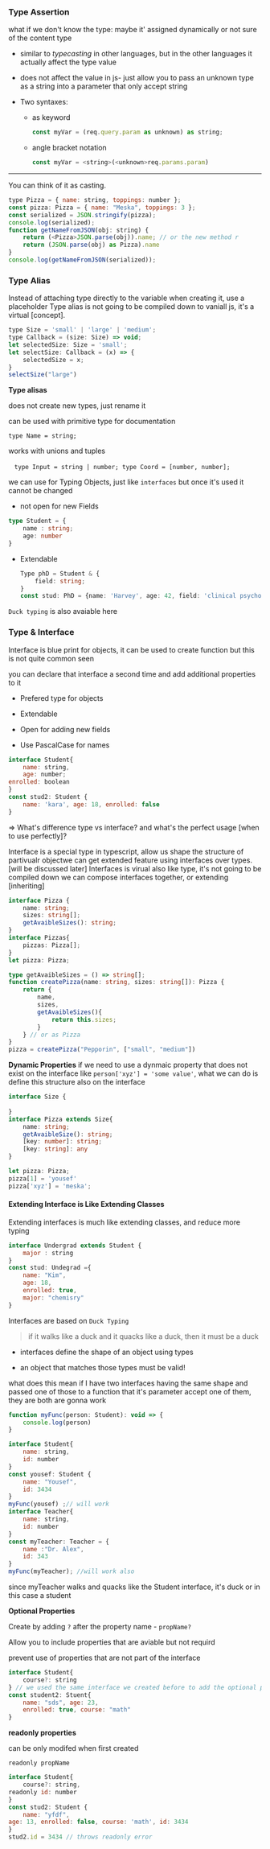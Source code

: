 ### Type Assertion

what if we don't know the type: maybe it' assigned dynamically or not sure of the content type

- similar to *typecasting* in other languages, but in the other languages it actually affect the type value

- does not affect the value in js- just allow you to pass an unknown type as a string  into a parameter that only accept string

- Two syntaxes:
  
  - as keyword

    ```js
    const myVar = (req.query.param as unknown) as string;
    ```
  
  - angle bracket notation

    ```js
    const myVar = <string>(<unknown>req.params.param)
    ```

--------------------------

You can think of it as casting.

```js
type Pizza = { name: string, toppings: number };
const pizza: Pizza = { name: "Meska", toppings: 3 };
const serialized = JSON.stringify(pizza);
console.log(serialized);
function getNameFromJSON(obj: string) {
    return (<Pizza>JSON.parse(obj)).name; // or the new method r
    return (JSON.parse(obj) as Pizza).name
}
console.log(getNameFromJSON(serialized));
```

### Type Alias

Instead of attaching type directly to the variable when creating it, use a placeholder
Type alias is not going to be compiled down to vaniall js, it's a virtual [concept].

```js
type Size = 'small' | 'large' | 'medium';
type Callback = (size: Size) => void;
let selectedSize: Size = 'small';
let selectSize: Callback = (x) => {
    selectedSize = x;
}
selectSize("large")
```

<b> Type alisas</b>

does not create new types, just rename it

can be used with primitive type for documentation

`type Name = string;`

works with unions and tuples

   `type Input = string | number; type Coord = [number, number];`

we can use for Typing Objects, just like `interfaces` but once it's used it cannot be changed

- not open for new Fields

```ts
type Student = {
    name : string;
    age: number
}
```

- Extendable
  
  ```ts
  Type phD = Student & {
      field: string;
  }
  const stud: PhD = {name: 'Harvey', age: 42, field: 'clinical psychology'}
  ```

`Duck typing` is also avaiable here

### Type & Interface

Interface is blue print for objects, it can be used to create function but this is not quite common seen

you can declare that interface a second time and add additional properties to it

- Prefered type for objects

- Extendable

- Open for adding new fields

- Use PascalCase for names

```js
interface Student{
    name: string,
    age: number;
enrolled: boolean
}
const stud2: Student {
    name: 'kara', age: 18, enrolled: false
}
```

=> What's difference type vs interface? and what's the perfect usage [when to use perfectly]?

Interface is a special type in typescript, allow us shape the structure of partivualr objectwe can get extended feature using interfaces over types. [will be discussed later]
Interfaces is virual also like type, it's not going to be compiled down
we can compose interfaces together, or extending [inheriting]

```ts
interface Pizza {
    name: string;
    sizes: string[];
    getAvaibleSizes(): string;
}
interface Pizzas{
    pizzas: Pizza[];
}
let pizza: Pizza;

type getAvaibleSizes = () => string[];
function createPizza(name: string, sizes: string[]): Pizza {
    return {
        name, 
        sizes,
        getAvaibleSizes(){
            return this.sizes;
        }
    } // or as Pizza
}
pizza = createPizza("Pepporin", ["small", "medium"])
```

**Dynamic Properties**
if we need to use a dynmaic property that does not exist on the interface like `person['xyz'] = 'some value'`,
what we can do is define this structure also on the interface

```ts
interface Size {
    
}
interface Pizza extends Size{
    name: string;
    getAvaibleSize(): string;
    [key: number]: string;
    [key: string]: any
}

let pizza: Pizza;
pizza[1] = 'yousef'
pizza['xyz'] = 'meska';

```

#### Extending Interface is Like Extending Classes

Extending interfaces is much like extending classes, and reduce more typing

```js
interface Undergrad extends Student {
    major : string
}
const stud: Undegrad ={
    name: "Kim",
    age: 18,
    enrolled: true,
    major: "chemisry"
}
```

Interfaces are based on `Duck Typing`

> if it walks like a duck and it quacks like a duck, then it must be a duck

- interfaces define the shape of an object using types

- an object that matches those types must be valid!

what does this mean if I have two interfaces having the same shape and passed one of those to a function that it's parameter accept one of them, they are both are gonna work

```js
function myFunc(person: Student): void => {
    console.log(person)
}

interface Student{
    name: string,
    id: number
}
const yousef: Student {
    name: "Yousef",
    id: 3434
}
myFunc(yousef) ;// will work
interface Teacher{
    name: string,
    id: number
}
const myTeacher: Teacher = {
    name :"Dr. Alex",
    id: 343
}
myFunc(myTeacher); //will work also
```

since myTeacher walks and quacks like the Student interface, it's duck or in this case a student

**Optional Properties**

Create by adding `?` after the property name - `propName?`

Allow you to include properties that are aviable but not requird

prevent use of properties that are not part of the interface

```js
interface Student{
    course?: string
} // we used the same interface we created before to add the optional property
const student2: Stuent{
    name: "sds", age: 23,
    enrolled: true, course: "math"
}
```

**readonly properties**

can be only modifed when first created

`readonly propName`

```js
interface Student{
    course?: string,
readonly id: number
}
const stud2: Student {
    name: "yfdf",
age: 13, enrolled: false, course: 'math', id: 3434
}
stud2.id = 3434 // throws readonly error
```
